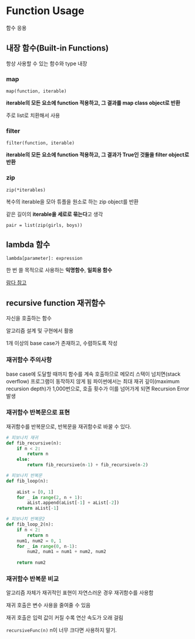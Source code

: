 # Function Usage

함수 응용

## 내장 함수(Built-in Functions)

항상 사용할 수 있는 함수와 type 내장

### map

`map(function, iterable)`

**iterable의 모든 요소에 function 적용하고, 
그 결과를 map class object로 반환**

주로 list로 치환해서 사용

### filter

`filter(function, iterable)`

**iterable의 모든 요소에 function 적용하고,
그 결과가 True인 것들을 filter object로 반환**

### zip

`zip(*iterables)`

복수의 iterable을 모아 튜플을 원소로 하는 zip object를 반환

같은 길이의 **iterable을 세로로 묶는다**고 생각

`pair = list(zip(girls, boys))` 

## lambda 함수

`lambda[parameter]: expression`

한 번 쓸 목적으로 사용하는 **익명함수**, **일회용 함수**

[람다 참고](../lambda.md)

## recursive function 재귀함수

자신을 호출하는 함수

알고리즘 설계 및 구현에서 활용

1개 이상의 base case가 존재하고, 수렴하도록 작성

### 재귀함수 주의사항

base case에 도달할 때까지 함수를 계속 호출하므로
메모리 스택이 넘치면(stack overflow) 프로그램이 동작하지 않게 됨
파이썬에서는 최대 재귀 깊이(maximum recursion depth)가 1,000번으로, 
호출 횟수가 이를 넘어가게 되면 Recursion Error 발생

### 재귀함수 반복문으로 표현

재귀함수를 반복문으로, 반복문을 재귀함수로 바꿀 수 있다.

```python
# 피보나치 재귀
def fib_recursive(n):
    if n < 2:
        return n
    else:
        return fib_recursive(n-1) + fib_recursive(n-2)
```

```python
# 피보나치 반복문
def fib_loop(n):
  
    aList = [0, 1]
    for _ in range(2, n + 1):
        aList.append(aList[-1] + aList[-2])
    return aList[-1]
```

```python
# 피보나치 반복문2
def fib_loop_2(n):
    if n < 2:
        return n
    num1, num2 = 0, 1
    for _ in range(0, n-1):
        num2, num1 = num1 + num2, num2
    
    return num2
```

### 재귀함수 반복문 비교

알고리즘 자체가 재귀적인 표현이 자연스러운 경우 재귀함수를 사용함

재귀 호출은 변수 사용을 줄여줄 수 있음

재귀 호출은 입력 값이 커질 수록 연산 속도가 오래 걸림

`recursiveFunc(n)` n이 너무 크다면 사용하지 말기.